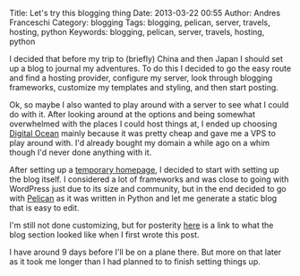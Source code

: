 Title: Let's try this blogging thing
Date: 2013-03-22 00:55
Author: Andres Franceschi
Category: blogging
Tags: blogging, pelican, server, travels, hosting, python
Keywords: blogging, pelican, server, travels, hosting, python

I decided that before my trip to (briefly) China and then Japan I should set up a blog to journal my adventures. To do this I decided to go the easy route and find a hosting provider, configure my server, look through blogging frameworks, customize my templates and styling, and then start posting. 

Ok, so maybe I also wanted to play around with a server to see what I could do with it. After looking around at the options and being somewhat overwhelmed with the places I could host things at, I ended up choosing [Digital Ocean][] mainly because it was pretty cheap and gave me a VPS to play around with. I'd already bought my domain a while ago on a whim though I'd never done anything with it. 

After setting up a [temporary homepage][], I decided to start with setting up the blog itself. I considered a lot of frameworks and was close to going with WordPress just due to its size and community, but in the end decided to go with [Pelican][] as it was written in Python and let me generate a static blog that is easy to edit. 

I'm still not done customizing, but for posterity [here][] is a link to what the blog section looked like when I first wrote this post.

I have around 9 days before I'll be on a plane there. But more on that later as it took me longer than I had planned to to finish setting things up.

[Digital Ocean]: https://www.digitalocean.com/
[Pelican]: http://docs.getpelican.com/en/3.1.1/
[Bootstrap]: http://twitter.github.com/bootstrap/
[Google Bootstrap]: http://todc.github.com/todc-bootstrap/
[temporary homepage]: http://futsuriai.com
[here]: http://futsuriai.com/blog/posts/lets-try-this-blogging-thing/
